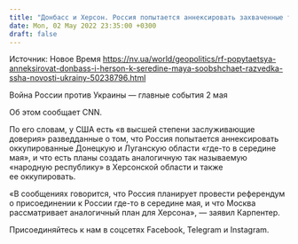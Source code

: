 ```yaml
---
title: "Донбасс и Херсон. Россия попытается аннексировать захваченные территории к «середине мая» — разведка США"
date: Mon, 02 May 2022 23:35:00 +0300
draft: false
---
```

Источник: Новое Время https://nv.ua/world/geopolitics/rf-popytaetsya-anneksirovat-donbass-i-herson-k-seredine-maya-soobshchaet-razvedka-ssha-novosti-ukrainy-50238796.html


Война России против Украины — главные события 2 мая

Об этом сообщает СNN.

По его словам, у США есть «в высшей степени заслуживающие доверия» разведданные о том, что Россия попытается аннексировать оккупированные Донецкую и Луганскую области «где-то в середине мая», и что есть планы создать аналогичную так называемую «народную республику» в Херсонской области и также ее оккупировать.

«В сообщениях говорится, что Россия планирует провести референдум о присоединении к России где-то в середине мая, и что Москва рассматривает аналогичный план для Херсона», — заявил Карпентер.

Присоединяйтесь к нам в соцсетях Facebook, Telegram и Instagram.
